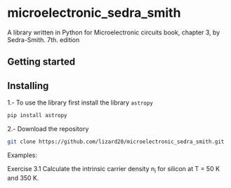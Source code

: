 # microelectronic_sedra_smith
A library written in Python for Microelectronic circuits book, chapter 3, by Sedra-Smith. 7th. edition


## Getting started
## Installing
1.- To use the library first install the library `astropy`
```bash
pip install astropy 
```
2.- Download the repository
```bash
git clone https://github.com/lizard20/microelectronic_sedra_smith.git
```
Examples:

Exercise 3.1 
Calculate the intrinsic carrier density n<sub>i</sub> for silicon at T = 50 K and 350 K.
